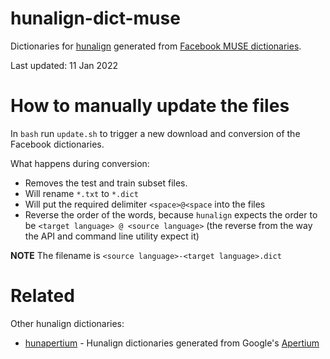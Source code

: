 # hunalign-dict-muse
Dictionaries for [hunalign](https://github.com/danielvarga/hunalign) generated from [Facebook MUSE dictionaries](https://github.com/facebookresearch/MUSE#ground-truth-bilingual-dictionaries).

Last updated: 11 Jan 2022

# How to manually update the files

In `bash` run `update.sh` to trigger a new download and conversion of the Facebook dictionaries. 

What happens during conversion:

* Removes the test and train subset files.
* Will rename `*.txt` to `*.dict`
* Will put the required delimiter `<space>@<space` into the files
* Reverse the order of the words, because `hunalign` expects the order to be `<target language> @ <source language>` (the reverse from the way the API and command line utility expect it)

**NOTE** The filename is `<source language>-<target language>.dict`

# Related

Other hunalign dictionaries:

* [hunapertium](https://github.com/aoliverg/hunapertium) - Hunalign dictionaries generated from Google's [Apertium](https://wiki.apertium.org/wiki/Main_Page)
